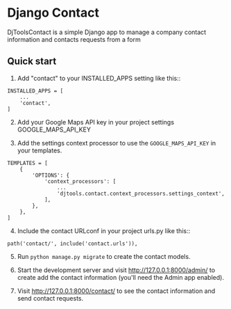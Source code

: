 # Django Contact

DjToolsContact is a simple Django app to manage a company contact information and contacts
requests from a form

## Quick start

1. Add "contact" to your INSTALLED_APPS setting like this::
```
INSTALLED_APPS = [
    ...
    'contact',
]
```

2. Add your Google Maps API key in your project settings GOOGLE_MAPS_API_KEY

3. Add the settings context processor to use the `GOOGLE_MAPS_API_KEY` in your templates.
```
TEMPLATES = [
    {
        'OPTIONS': {
            'context_processors': [
                ...
                'djtools.contact.context_processors.settings_context',
            ],
        },
    },
]
```
4. Include the contact URLconf in your project urls.py like this::
```
path('contact/', include('contact.urls')),
```
5. Run `python manage.py migrate` to create the contact models.

6. Start the development server and visit http://127.0.0.1:8000/admin/
   to create add the contact information (you'll need the Admin app enabled).

7. Visit http://127.0.0.1:8000/contact/ to see the contact information and send contact requests.
